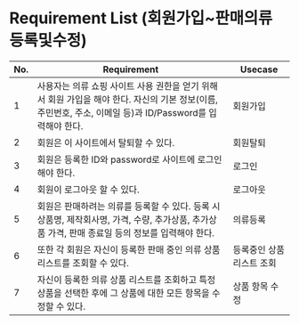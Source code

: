 # Requirement List (회원가입~판매의류 등록및수정)

|No.| Requirement                                         | Usecase                                              |
|---| --------------------------------------------------- | ---------------------------------------------------- |
|1|사용자는 의류 쇼핑 사이트 사용 권한을 얻기 위해서 회원 가입을 해야 한다. 자신의 기본 정보(이름, 주민번호, 주소, 이메일 등)과 ID/Password를 입력해야 한다.|회원가입
|2|회원은 이 사이트에서 탈퇴할 수 있다. |회원탈퇴
|3|회원은 등록한 ID와 password로 사이트에 로그인해야 한다.|로그인
|4|회원이 로그아웃 할 수 있다.|로그아웃
|5|회원은 판매하려는 의류를 등록할 수 있다. 등록 시 상품명, 제작회사명, 가격, 수량, 추가상품, 추가상품 가격, 판매 종료일 등의 정보를 입력해야 한다. |의류등록
|6|또한 각 회원은 자신이 등록한 판매 중인 의류 상품 리스트를 조회할 수 있다.|등록중인 상품 리스트 조회
|7|자신이 등록한 의류 상품 리스트를 조회하고 특정 상품을 선택한 후에 그 상품에 대한 모든 항목을 수정할 수 있다.|상품 항목 수정


